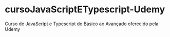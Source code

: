 # cursoJavaScriptETypescript-Udemy
Curso de JavaScript e Typescript do Básico ao Avançado oferecido pela Udemy
